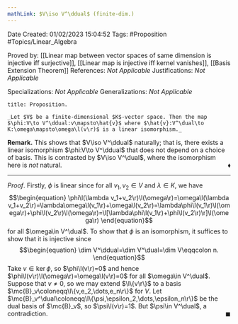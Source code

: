 ```yaml
---
mathLink: $V\iso V^\ddual$ (finite-dim.)
---
```


<div class="topSpace"></div>

Date Created: 01/02/2023 15:04:52
Tags: #Proposition #Topics/Linear_Algebra

Proved by: [[Linear map between vector spaces of same dimension is injective iff surjective]], [[Linear map is injective iff kernel vanishes]], [[Basis Extension Theorem]]
References: _Not Applicable_
Justifications: _Not Applicable_

Specializations: _Not Applicable_
Generalizations: _Not Applicable_

``` ad-Proposition
title: Proposition.

_Let $V$ be a finite-dimensional $K$-vector space. Then the map $\phi:V\to V^\ddual:v\mapsto\hat{v}$ where $\hat{v}:V^\dual\to K:\omega\mapsto\omega\l(v\r)$ is a linear isomorphism._

```

**Remark.** This shows that $V\iso V^\ddual$ naturally; that is, there exists a linear isomorphism $\phi:V\to V^\ddual$ that does not depend on a choice of basis. This is contrasted by $V\iso V^\dual$, where the isomorphism here is _not_ natural.<span style="float:right;">$\blacklozenge$</span>

---

_Proof_. Firstly, $\phi$ is linear since for all $v_1,v_2\in V$ and $\lambda\in K$, we have
$$\begin{equation}
    \phi\l(\lambda v_1+v_2\r)\l(\omega\r)=\omega\l(\lambda v_1+v_2\r)=\lambda\omega\l(v_1\r)+\omega\l(v_2\r)=\lambda\phi\l(v_1\r)\l(\omega\r)+\phi\l(v_2\r)\l(\omega\r)=\l[\lambda\phi\l(v_1\r)+\phi\l(v_2\r)\r]\l(\omega\r)
\end{equation}$$
for all $\omega\in V^\dual$. To show that $\phi$ is an isomorphism, it suffices to show that it is injective since
$$\begin{equation}
    \dim V^\ddual=\dim V^\dual=\dim V\eqqcolon n.
\end{equation}$$
Take $v\in\ker\phi$, so $\phi\l(v\r)=0$ and hence $\phi\l(v\r)\l(\omega\r)=\omega\l(v\r)=0$ for all $\omega\in V^\dual$. Suppose that $v\neq0$, so we may extend $\l\{v\r\}$ to a basis $\mc{B}_v\coloneqq\l\{v,e_2,\dots,e_n\r\}$ for $V$. Let $\mc{B}_v^\dual\coloneqq\l\{\psi,\epsilon_2,\dots,\epsilon_n\r\}$ be the dual basis of $\mc{B}_v$, so $\psi\l(v\r)=1$. But $\psi\in V^\dual$, a contradiction.<span style="float:right;">$\blacksquare$</span>
